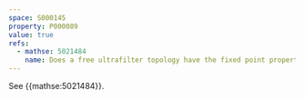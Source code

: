 ```yaml
---
space: S000145
property: P000089
value: true
refs:
  - mathse: 5021484
    name: Does a free ultrafilter topology have the fixed point property?
---
```


See {{mathse:5021484}}.

